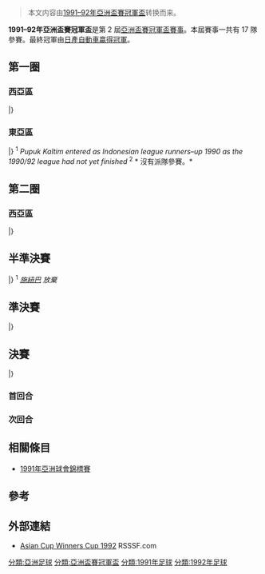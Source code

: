 > 本文内容由[1991–92年亞洲盃賽冠軍盃](https://zh.wikipedia.org/wiki/1991–92年亞洲盃賽冠軍盃)转换而来。


**1991–92年亞洲盃賽冠軍盃**是第 2 屆[亞洲盃賽冠軍盃賽事](https://zh.wikipedia.org/wiki/亞洲盃賽冠軍盃 "wikilink")。本屆賽事一共有 17 隊參賽。最終冠軍由[日產自動車贏得冠軍](https://zh.wikipedia.org/wiki/橫濱水手 "wikilink")。

## 第一圈

### 西亞區

|}

### 東亞區

|} <sup>1</sup> *Pupuk Kaltim entered as Indonesian league runners–up 1990 as the 1990/92 league had not yet finished*
<sup>2</sup> * 沒有派隊參賽。*

## 第二圈

### 西亞區

|}

## 半準決賽

|} <sup>1</sup> *[施紐巴](https://zh.wikipedia.org/wiki/施紐巴 "wikilink") 放棄*

## 準決賽

|}

## 決賽

|}

### 首回合

### 次回合

## 相關條目

  - [1991年亞洲球會錦標賽](../Page/1991年亞洲球會錦標賽.md "wikilink")

## 參考

## 外部連結

  - [Asian Cup Winners Cup 1992](http://www.rsssf.com/tablesa/ascup92.html#cwc) RSSSF.com

[分類:亞洲足球](https://zh.wikipedia.org/wiki/分類:亞洲足球 "wikilink") [分類:亞洲盃賽冠軍盃](https://zh.wikipedia.org/wiki/分類:亞洲盃賽冠軍盃 "wikilink") [分類:1991年足球](https://zh.wikipedia.org/wiki/分類:1991年足球 "wikilink") [分類:1992年足球](https://zh.wikipedia.org/wiki/分類:1992年足球 "wikilink")